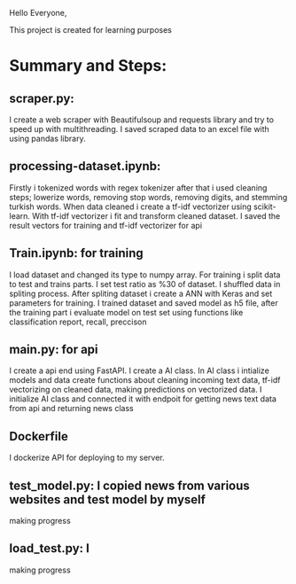 Hello Everyone,

This project is created for learning purposes

# Summary and Steps: 

## scraper.py:
I create a web scraper with Beautifulsoup and requests library 
and try to speed up with multithreading. I saved scraped data to an excel file with using pandas library.
## processing-dataset.ipynb:
Firstly i tokenized words with regex tokenizer after that i used cleaning steps;
lowerize words, removing stop words, removing digits, and stemming turkish words.
When data cleaned i create a tf-idf vectorizer using scikit-learn.
With tf-idf vectorizer i fit and transform cleaned dataset.
I saved the result vectors for training and tf-idf vectorizer for api
## Train.ipynb: for training
I load dataset and changed its type to numpy array. For training i split data to test and trains parts. 
I set test ratio as %30 of dataset. I shuffled data in spliting process.
After spliting dataset i create a ANN with Keras and set parameters for training.
I trained dataset and saved model as h5 file, after the training part
i evaluate model on test set using functions like classification report, recall, preccison
## main.py: for api
I create a api end using FastAPI.
I create a AI class. In AI class i intialize models and data create functions about cleaning incoming text data,
tf-idf vectorizing on cleaned data, making predictions on vectorized data.
I initialize AI class and connected it with endpoit for getting news text data from api and returning news class
## Dockerfile
I dockerize API for deploying to my server.
## test_model.py: I copied news from various websites and test model by myself
making progress
## load_test.py: I 
making progress

